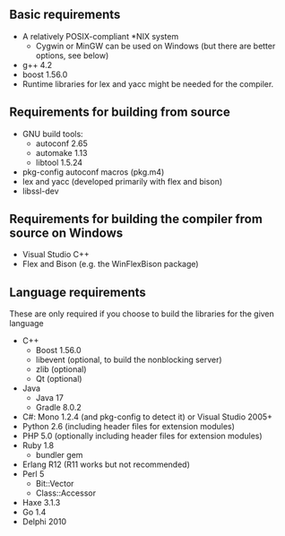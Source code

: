 
## Basic requirements
* A relatively POSIX-compliant *NIX system
    * Cygwin or MinGW can be used on Windows (but there are better options, see below)
* g++ 4.2
* boost 1.56.0
* Runtime libraries for lex and yacc might be needed for the compiler.

## Requirements for building from source
* GNU build tools:
    * autoconf 2.65
    * automake 1.13
    * libtool 1.5.24
* pkg-config autoconf macros (pkg.m4)
* lex and yacc (developed primarily with flex and bison)
* libssl-dev

## Requirements for building the compiler from source on Windows
* Visual Studio C++
* Flex and Bison (e.g. the WinFlexBison package)

## Language requirements
These are only required if you choose to build the libraries for the given language

* C++
    * Boost 1.56.0
    * libevent (optional, to build the nonblocking server)
    * zlib (optional)
    * Qt (optional)
* Java
    * Java 17
    * Gradle 8.0.2
* C#: Mono 1.2.4 (and pkg-config to detect it) or Visual Studio 2005+
* Python 2.6 (including header files for extension modules)
* PHP 5.0 (optionally including header files for extension modules)
* Ruby 1.8
    * bundler gem
* Erlang R12 (R11 works but not recommended)
* Perl 5
    * Bit::Vector
    * Class::Accessor
* Haxe 3.1.3
* Go 1.4
* Delphi 2010

